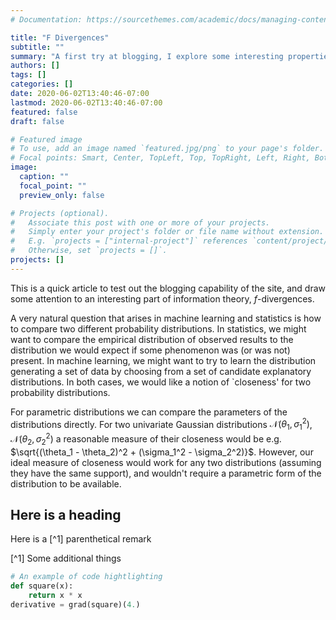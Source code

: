 ```yaml
---
# Documentation: https://sourcethemes.com/academic/docs/managing-content/

title: "F Divergences"
subtitle: ""
summary: "A first try at blogging, I explore some interesting properties of f divergences"
authors: []
tags: []
categories: []
date: 2020-06-02T13:40:46-07:00
lastmod: 2020-06-02T13:40:46-07:00
featured: false
draft: false

# Featured image
# To use, add an image named `featured.jpg/png` to your page's folder.
# Focal points: Smart, Center, TopLeft, Top, TopRight, Left, Right, BottomLeft, Bottom, BottomRight.
image:
  caption: ""
  focal_point: ""
  preview_only: false

# Projects (optional).
#   Associate this post with one or more of your projects.
#   Simply enter your project's folder or file name without extension.
#   E.g. `projects = ["internal-project"]` references `content/project/deep-learning/index.md`.
#   Otherwise, set `projects = []`.
projects: []
---
```


This is a quick article to test out the blogging capability of the
site, and draw some attention to an interesting part of information theory,
$f$-divergences. 

A very natural question that arises in machine learning and statistics is how to compare two
different probability distributions. In statistics, we might want to compare the empirical
distribution of observed results to the distribution we would expect if some phenomenon was (or was
not) present. In machine learning, we might want to try to learn the distribution generating a set of
data by choosing from a set of candidate explanatory distributions. In both cases, we would like a
notion of `closeness' for two probability distributions. 

For parametric distributions we can compare the parameters of the distributions directly. For two
univariate Gaussian distributions $\mathcal{N}(\theta_1, \sigma_1^2)$,
$\mathcal{N}(\theta_2, \sigma_2^2)$ a reasonable measure of their closeness would be e.g.
$\sqrt{(\theta_1 - \theta_2)^2 + (\sigma_1^2 - \sigma_2^2)}$. However, our ideal measure
of closeness would work for any two distributions (assuming they have the same support), and
wouldn't require a parametric form of the distribution to be available.

## Here is a heading

Here is a [^1] parenthetical remark

[^1] Some additional things

```python
# An example of code hightlighting
def square(x):
    return x * x
derivative = grad(square)(4.)
```
